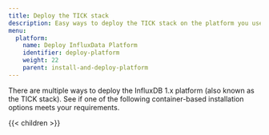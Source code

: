 ```yaml
---
title: Deploy the TICK stack
description: Easy ways to deploy the TICK stack on the platform you use.
menu:
  platform:
    name: Deploy InfluxData Platform
    identifier: deploy-platform
    weight: 22
    parent: install-and-deploy-platform
---
```


There are multiple ways to deploy the InfluxDB 1.x platform (also known
as the TICK stack). See if one of the following container-based
installation options meets your requirements.

{{< children >}}